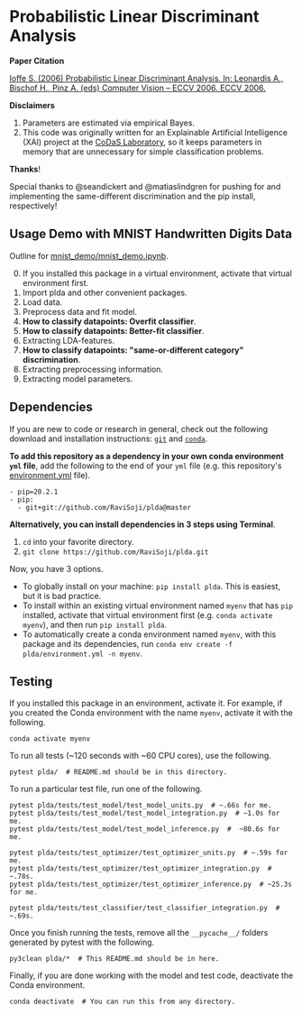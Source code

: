 # Probabilistic Linear Discriminant Analysis

__Paper Citation__

[Ioffe S. (2006) Probabilistic Linear Discriminant Analysis. 
 In: Leonardis A., Bischof H., Pinz A. (eds) Computer Vision – ECCV 2006. 
 ECCV 2006.](
 https://link.springer.com/chapter/10.1007/11744085_41)

__Disclaimers__

1. Parameters are estimated via empirical Bayes.
2. This code was originally written for an Explainable Artificial Intelligence 
    (XAI) project at the [CoDaS Laboratory](http://shaftolab.com/people.html), 
    so it keeps parameters in memory that are unnecessary for simple 
    classification problems.

__Thanks__!

Special thanks to @seandickert and @matiaslindgren for pushing for and 
 implementing the same-different discrimination and the pip install, 
 respectively!

## Usage Demo with MNIST Handwritten Digits Data

Outline for [mnist_demo/mnist_demo.ipynb](./mnist_demo/mnist_demo.ipynb).

0. If you installed this package in a virtual environment, 
    activate that virtual environment first.
1. Import plda and other convenient packages.
2. Load data.
3. Preprocess data and fit model.
4. __How to classify datapoints: Overfit classifier__.
5. __How to classify datapoints: Better-fit classifier__.
6. Extracting LDA-features.
7. __How to classify datapoints: "same-or-different category" discrimination__.
8. Extracting preprocessing information.
9. Extracting model parameters.

## Dependencies

If you are new to code or research in general,
 check out the following download and installation instructions: 
 [`git`](https://git-scm.com/downloads) and 
 [`conda`](https://github.com/conda/conda).

__To add this repository as a dependency in your own conda environment 
 `yml` file__, 
 add the following to the end of your `yml` file
 (e.g. this repository's [environment.yml](./environment.yml) file).
  ```
  - pip=20.2.1
  - pip:
    - git+git://github.com/RaviSoji/plda@master
  ```

__Alternatively, you can install dependencies in 3 steps using Terminal__.

1. `cd` into your favorite directory.
2. `git clone https://github.com/RaviSoji/plda.git`

Now, you have 3 options.
- To globally install on your machine: 
   `pip install plda`.
  This is easiest, but it is bad practice.
- To install within an existing virtual environment named `myenv` that has 
   `pip` installed,
   activate that virtual environment first (e.g. `conda activate myenv`), 
   and then run `pip install plda`.
- To automatically create a conda environment named `myenv`, 
   with this package and its dependencies,
   run `conda env create -f plda/environment.yml -n myenv`.

## Testing

If you installed this package in an environment, activate it.
For example, if you created the Conda environment with the name `myenv`, 
 activate it with the following.
``` shell
conda activate myenv
```

To run all tests (~120 seconds with ~60 CPU cores), use the following.
``` shell
pytest plda/  # README.md should be in this directory.
```

To run a particular test file, run one of the following.
``` shell
pytest plda/tests/test_model/test_model_units.py  # ~.66s for me.
pytest plda/tests/test_model/test_model_integration.py  # ~1.0s for me.
pytest plda/tests/test_model/test_model_inference.py  #  ~80.6s for me.

pytest plda/tests/test_optimizer/test_optimizer_units.py  # ~.59s for me.
pytest plda/tests/test_optimizer/test_optimizer_integration.py  # ~.78s.
pytest plda/tests/test_optimizer/test_optimizer_inference.py  # ~25.3s for me.

pytest plda/tests/test_classifier/test_classifier_integration.py  # ~.69s.
```

Once you finish running the tests, 
 remove all the `__pycache__/` folders generated by pytest with the following.
``` shell
py3clean plda/*  # This README.md should be in here.
```

Finally, if you are done working with the model and test code, 
 deactivate the Conda environment.
``` shell
conda deactivate  # You can run this from any directory.
```
